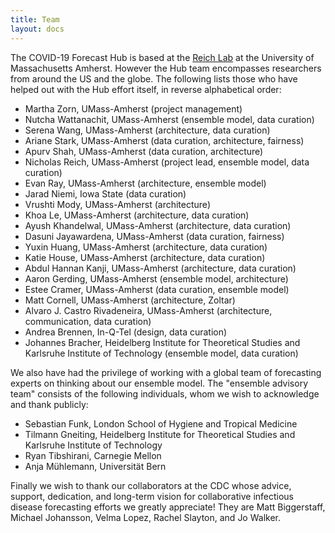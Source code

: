 ```yaml
---
title: Team
layout: docs
---
```


The COVID-19 Forecast Hub is based at the <a href="https://reichlab.io/" target="_blank">Reich Lab</a> at the University of Massachusetts Amherst. However the Hub team encompasses researchers from around the US and the globe. The following lists those who have helped out with the Hub effort itself, in reverse alphabetical order: 

 - Martha Zorn, UMass-Amherst (project management)
 - Nutcha Wattanachit, UMass-Amherst (ensemble model, data curation)
 - Serena Wang, UMass-Amherst (architecture, data curation)
 - Ariane Stark, UMass-Amherst (data curation, architecture, fairness)
 - Apurv Shah, UMass-Amherst (data curation, architecture)
 - Nicholas Reich, UMass-Amherst (project lead, ensemble model, data curation)
 - Evan Ray, UMass-Amherst (architecture, ensemble model)
 - Jarad Niemi, Iowa State (data curation)
 - Vrushti Mody, UMass-Amherst (architecture)
 - Khoa Le, UMass-Amherst (architecture, data curation)
 - Ayush Khandelwal, UMass-Amherst (architecture, data curation)
 - Dasuni Jayawardena, UMass-Amherst (data curation, fairness)
 - Yuxin Huang, UMass-Amherst (architecture, data curation)
 - Katie House, UMass-Amherst (architecture, data curation)
 - Abdul Hannan Kanji, UMass-Amherst (architecture, data curation)
 - Aaron Gerding, UMass-Amherst (ensemble model, architecture)
 - Estee Cramer, UMass-Amherst (data curation, ensemble model)
 - Matt Cornell, UMass-Amherst (architecture, Zoltar)
 - Alvaro J. Castro Rivadeneira, UMass-Amherst (architecture, communication, data curation)
 - Andrea Brennen, In-Q-Tel (design, data curation)
 - Johannes Bracher, Heidelberg Institute for Theoretical Studies and Karlsruhe Institute of Technology (ensemble model, data curation)
 
 We also have had the privilege of working with a global team of forecasting experts on thinking about our ensemble model. The "ensemble advisory team" consists of the following individuals, whom we wish to acknowledge and thank publicly:
 
  - Sebastian Funk, London School of Hygiene and Tropical Medicine
  - Tilmann Gneiting, Heidelberg Institute for Theoretical Studies and Karlsruhe Institute of Technology
  - Ryan Tibshirani, Carnegie Mellon
  - Anja Mühlemann, Universität Bern
  
Finally we wish to thank our collaborators at the CDC whose advice, support, dedication, and long-term vision for collaborative infectious disease forecasting efforts we greatly appreciate! They are Matt Biggerstaff, Michael Johansson, Velma Lopez, Rachel Slayton, and Jo Walker.
